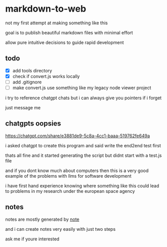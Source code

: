 # markdown-to-web

not my first attempt at making something like this

goal is to publish beautiful markdown files with minimal effort

allow pure intuitive decisions to guide rapid development

## todo

- [x] add tools directory
- [x] check if convert.js works locally
- [ ] add .gitignore
- [ ] make convert.js use something like my legacy node viewer project

i try to reference chatgpt chats but i can always give you pointers if i forget

just message me

## chatgpts oopsies

https://chatgpt.com/share/e3881de9-5c8a-4cc1-baaa-519762fe649a

i asked chatgpt to create this program and said write the end2end test first

thats all fine and it started generating the script but didnt start with a test.js file

and if you dont know much about computers then this is a very good example of the problems with llms for software development

i have first hand experience knowing where something like this could lead to problems in my research under the european space agency


## notes

notes are mostly generated by [note](https://github.com/m-c-frank/note)

and i can create notes very easily with just two steps

ask me if youre interested
